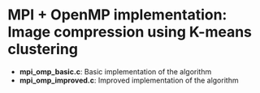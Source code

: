 # MPI + OpenMP implementation: Image compression using K-means clustering

* **mpi_omp_basic.c**: Basic implementation of the algorithm
* **mpi_omp_improved.c**: Improved implementation of the algorithm